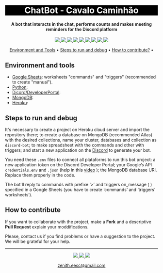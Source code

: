 <h1 align="center" style="color:white; background-color:black">ChatBot - Cavalo Caminhão</h1>
<h4 align="center">A bot that interacts in the chat, performs counts and makes meeting reminders for the Discord platform</h4>

<p align="center">
	<a href="http://zenith.eesc.usp.br/">
    <img src="https://img.shields.io/badge/Zenith-Embarcados-black?style=for-the-badge"/>
    </a>
    <a href="https://eesc.usp.br/">
    <img src="https://img.shields.io/badge/Linked%20to-EESC--USP-black?style=for-the-badge"/>
    </a>
    <a href="https://github.com/zenitheesc/ZenView/blob/main/LICENSE">
    <img src="https://img.shields.io/github/license/zenitheesc/ZenView?style=for-the-badge"/>
    </a>
    <a href="https://github.com/zenitheesc/ZenView/issues">
    <img src="https://img.shields.io/github/issues/zenitheesc/ZenView?style=for-the-badge"/>
    </a>
    <a href="https://github.com/zenitheesc/ZenView/commits/main">
    <img src="https://img.shields.io/github/commit-activity/m/zenitheesc/ZenView?style=for-the-badge">
    </a>
    <a href="https://github.com/zenitheesc/ZenView/graphs/contributors">
    <img src="https://img.shields.io/github/contributors/zenitheesc/ZenView?style=for-the-badge"/>
    </a>
    <a href="https://github.com/zenitheesc/ZenView/commits/main">
    <img src="https://img.shields.io/github/last-commit/zenitheesc/ZenView?style=for-the-badge"/>
    </a>
    <a href="https://github.com/zenitheesc/ZenView/issues">
    <img src="https://img.shields.io/github/issues-raw/zenitheesc/ZenView?style=for-the-badge" />
    </a>
    <a href="https://github.com/zenitheesc/ZenView/pulls">
    <img src = "https://img.shields.io/github/issues-pr-raw/zenitheesc/ZenView?style=for-the-badge">
    </a>

</p>

<p align="center">
    <a href="#environment-and-tools">Environment and Tools</a> •
    <a href="#steps-to-run-and-debug">Steps to run and debug</a> •
    <a href="#how-to-contribute">How to contribute?</a> •
</p>

## Environment and tools

- [Google Sheets](https://www.google.com/sheets/about/): worksheets "commands" and "triggers" (recommended to create "manual").
- [Python](https://www.python.org/):
- [Dicord/DeveloperPortal](https://discord.com/developers/applications):
- [MongoDB](https://www.mongodb.com/):
- [Heroku](https://www.heroku.com/):

## Steps to run and debug

It's necessary to create a project on Heroku cloud server and import the repository there; to create a database on MongoDB (recommended Atlas) with the desired collections, name your cluster, databases and collection as `discord-bot`; to make spreadsheet with the commands and other with triggers; and start a new application on the [Discord](https://discord.com/developers/applications) to generate your bot.

You need these `.env` files to connect all plataforms to run this bot project: a new application token on the Discord Developer Portal; your Google’s API `credentials.env` and `.json` (help in this [video](https://www.youtube.com/watch?v=cnPlKLEGR7E) ); the MongoDB database URI. Replace them properly in the code.

The bot`ll reply to commands with prefixe ‘>’ and triggers on_message ( ) specified in a Google Sheets (you have to create ‘commands’ and ‘triggers’ worksheets’).


## How to contribute

If you want to collaborate with the project, make a **Fork** and a descriptive **Pull Request** explain your moddifications.

Please, contact us if you find problems or have a suggestion to the project. We will be grateful for your help.

---

<p align="center">
    <a href="http://zenith.eesc.usp.br">
    <img src="https://img.shields.io/badge/Check%20out-Zenith's Oficial Website-black?style=for-the-badge" />
    </a> 
    <a href="https://www.facebook.com/zenitheesc">
    <img src="https://img.shields.io/badge/Like%20us%20on-facebook-blue?style=for-the-badge"/>
    </a> 
    <a href="https://www.instagram.com/zenith_eesc/">
    <img src="https://img.shields.io/badge/Follow%20us%20on-Instagram-red?style=for-the-badge"/>
    </a>

</p>
<p align = "center">
<a href="zenith.eesc@gmail.com">zenith.eesc@gmail.com</a>
</p>